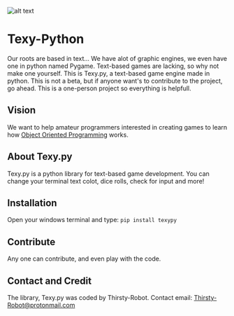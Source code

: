![alt text](https://github.com/Thirsty-Robot/Texy.py-Game-Engine/blob/master/Logo.png "Logo")
# Texy-Python
Our roots are based in text... We have alot of graphic engines, we even have one in python named Pygame. Text-based games are lacking, so why not make one yourself. This is Texy.py, a text-based game engine made in python. This is not a beta, but if anyone want's to contribute to the project, go ahead. This is a one-person project so everything is helpfull.

## Vision
We want to help amateur programmers interested in creating games to learn how [Object Oriented Programming](https://en.wikipedia.org/wiki/Object-oriented_programming) works.

## About Texy.py
Texy.py is a python library for text-based game development. You can change your terminal text colot, dice rolls, check for input and more!

## Installation
Open your windows terminal and type: 
`pip install texypy`

## Contribute
Any one can contribute, and even play with the code.

## Contact and Credit
The library, Texy.py was coded by Thirsty-Robot.
Contact email: Thirsty-Robot@protonmail.com
